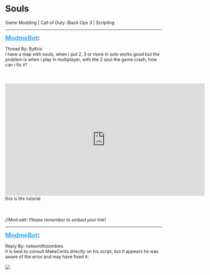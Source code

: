 # Souls
Game Modding | Call of Duty: Black Ops 3 | Scripting

---
<strong style="font-size: 1.4em;"><span style="text-decoration: underline;text-decoration-color: #34a7f9;"><span style="color:#34a7f9;">ModmeBot</span></span>:</strong>

<p>Thread By: ByKris<br />I have a map with souls, when i put 2, 3 or more in solo works good but the problem is when i play in multiplayer, with the 2 soul the game crash, how can i fix it?<br /><br /><br /><br /><iframe type="text/html" width="640" height="360" src="https://www.youtube.com/embed/VW6UNQEACEo" frameborder="0"></iframe> this is the tutorial<br /><br /><br /><br /><em>//Mod edit: Please remember to embed your link!</em></p>

---
<strong style="font-size: 1.4em;"><span style="text-decoration: underline;text-decoration-color: #34a7f9;"><span style="color:#34a7f9;">ModmeBot</span></span>:</strong>

<p>Reply By: natesmithzombies<br />It is best to consult MakeCents directly on his script, but it appears he was aware of the error and may have fixed it:<br /><br /> <img style="max-width: 500px;" src="https://gyazo.com/979711d086015d6687e700d3ae012597.png"></p>
